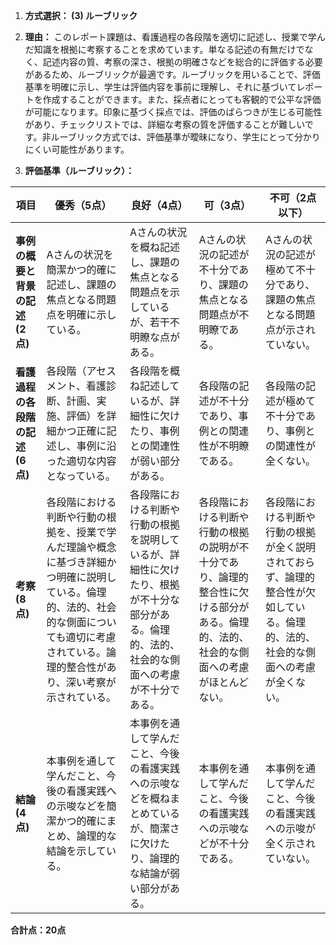 1. **方式選択： (3) ルーブリック**

2. **理由：** このレポート課題は、看護過程の各段階を適切に記述し、授業で学んだ知識を根拠に考察することを求めています。単なる記述の有無だけでなく、記述内容の質、考察の深さ、根拠の明確さなどを総合的に評価する必要があるため、ルーブリックが最適です。ルーブリックを用いることで、評価基準を明確に示し、学生は評価内容を事前に理解し、それに基づいてレポートを作成することができます。また、採点者にとっても客観的で公平な評価が可能になります。印象に基づく採点では、評価のばらつきが生じる可能性があり、チェックリストでは、詳細な考察の質を評価することが難しいです。非ルーブリック方式では、評価基準が曖昧になり、学生にとって分かりにくい可能性があります。


3. **評価基準（ルーブリック）：**

| 項目 | 優秀（5点） | 良好（4点） | 可（3点） | 不可（2点以下） |
|---|---|---|---|---|
| **事例の概要と背景の記述 (2点)** | Aさんの状況を簡潔かつ的確に記述し、課題の焦点となる問題点を明確に示している。 | Aさんの状況を概ね記述し、課題の焦点となる問題点を示しているが、若干不明瞭な点がある。 | Aさんの状況の記述が不十分であり、課題の焦点となる問題点が不明瞭である。 | Aさんの状況の記述が極めて不十分であり、課題の焦点となる問題点が示されていない。 |
| **看護過程の各段階の記述 (6点)** | 各段階（アセスメント、看護診断、計画、実施、評価）を詳細かつ正確に記述し、事例に沿った適切な内容となっている。 | 各段階を概ね記述しているが、詳細性に欠けたり、事例との関連性が弱い部分がある。 | 各段階の記述が不十分であり、事例との関連性が不明瞭である。 | 各段階の記述が極めて不十分であり、事例との関連性が全くない。 |
| **考察 (8点)** | 各段階における判断や行動の根拠を、授業で学んだ理論や概念に基づき詳細かつ明確に説明している。倫理的、法的、社会的な側面についても適切に考慮されている。論理的整合性があり、深い考察が示されている。 | 各段階における判断や行動の根拠を説明しているが、詳細性に欠けたり、根拠が不十分な部分がある。倫理的、法的、社会的な側面への考慮が不十分である。 | 各段階における判断や行動の根拠の説明が不十分であり、論理的整合性に欠ける部分がある。倫理的、法的、社会的な側面への考慮がほとんどない。 | 各段階における判断や行動の根拠が全く説明されておらず、論理的整合性が欠如している。倫理的、法的、社会的な側面への考慮が全くない。 |
| **結論 (4点)** | 本事例を通して学んだこと、今後の看護実践への示唆などを簡潔かつ的確にまとめ、論理的な結論を示している。 | 本事例を通して学んだこと、今後の看護実践への示唆などを概ねまとめているが、簡潔さに欠けたり、論理的な結論が弱い部分がある。 | 本事例を通して学んだこと、今後の看護実践への示唆などが不十分である。 | 本事例を通して学んだこと、今後の看護実践への示唆が全く示されていない。 |


**合計点：20点**
